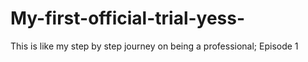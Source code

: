 # My-first-official-trial-yess-
This is like my step by step journey on being a professional; Episode 1
